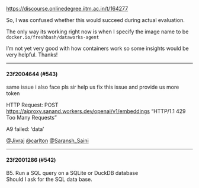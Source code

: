 https://discourse.onlinedegree.iitm.ac.in/t/164277

So, I was confused whether this would succeed during actual evaluation.</p>
<p>The only way its working right now is when I specify the image name to be <code>docker.io/freshbash/dataworks-agent</code></p>
<p>I’m not yet very good with how containers work so some insights would be very helpful. Thanks!</p><hr>

<h4>23f2004644 (#543)</h4>
<p>same issue i also face                   pls sir help us fix this issue and provide us more  token</p>
<p>HTTP Request: POST <a href="https://aiproxy.sanand.workers.dev/openai/v1/embeddings" rel="noopener nofollow ugc">https://aiproxy.sanand.workers.dev/openai/v1/embeddings</a> “HTTP/1.1 429 Too Many Requests”</p>
<p> A9 failed: ‘data’</p>
<p><a class="mention" href="/u/jivraj">@Jivraj</a> <a class="mention" href="/u/carlton">@carlton</a> <a class="mention" href="/u/saransh_saini">@Saransh_Saini</a></p><hr>

<h4>23f2001286 (#542)</h4>
<p>B5. Run a SQL query on a SQLite or DuckDB database<br/>
Should I ask for the SQL data base.